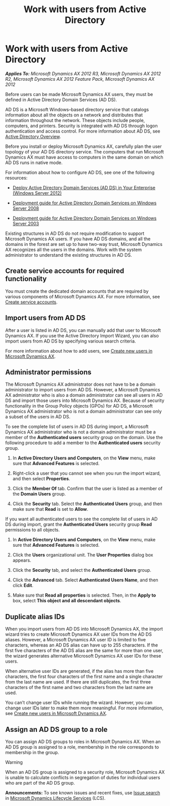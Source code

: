﻿---
title: Work with users from Active Directory
TOCTitle: Work with users from Active Directory
ms:assetid: e503f808-e3de-456a-8f07-409e2c06326e
ms:mtpsurl: https://technet.microsoft.com/en-us/library/Aa497043(v=AX.60)
ms:contentKeyID: 39555423
ms.date: 05/02/2014
mtps_version: v=AX.60
---

# Work with users from Active Directory 


_**Applies To:** Microsoft Dynamics AX 2012 R3, Microsoft Dynamics AX 2012 R2, Microsoft Dynamics AX 2012 Feature Pack, Microsoft Dynamics AX 2012_

Before users can be made Microsoft Dynamics AX users, they must be defined in Active Directory Domain Services (AD DS).

AD DS is a Microsoft Windows–based directory service that catalogs information about all the objects on a network and distributes that information throughout the network. These objects include people, computers, and printers. Security is integrated with AD DS through logon authentication and access control. For more information about AD DS, see [Active Directory Overview](http://go.microsoft.com/fwlink/?linkid=47868).

Before you install or deploy Microsoft Dynamics AX, carefully plan the user topology of your AD DS directory service. The computers that run Microsoft Dynamics AX must have access to computers in the same domain on which AD DS runs in native mode.

For information about how to configure AD DS, see one of the following resources:

  - [Deploy Active Directory Domain Services (AD DS) in Your Enterprise (Windows Server 2012)](http://technet.microsoft.com/en-us/library/hh472160.aspx)

  - [Deployment guide for Active Directory Domain Services on Windows Server 2008](http://go.microsoft.com/fwlink/?linkid=164995)

  - [Deployment guide for Active Directory Domain Services on Windows Server 2003](http://go.microsoft.com/fwlink/?linkid=164994)

Existing structures in AD DS do not require modification to support Microsoft Dynamics AX users. If you have AD DS domains, and all the domains in the forest are set up to have two-way trust, Microsoft Dynamics AX recognizes all the users in the domains. Work with the system administrator to understand the existing structures in AD DS.

## Create service accounts for required functionality

You must create the dedicated domain accounts that are required by various components of Microsoft Dynamics AX. For more information, see [Create service accounts](create-service-accounts.md).

## Import users from AD DS

After a user is listed in AD DS, you can manually add that user to Microsoft Dynamics AX. If you use the Active Directory Import Wizard, you can also import users from AD DS by specifying various search criteria.

For more information about how to add users, see [Create new users in Microsoft Dynamics AX](create-new-users-in-microsoft-dynamics-ax.md).

## Administrator permissions

The Microsoft Dynamics AX administrator does not have to be a domain administrator to import users from AD DS. However, a Microsoft Dynamics AX administrator who is also a domain administrator can see all users in AD DS and import those users into Microsoft Dynamics AX. Because of security functionality in the Group Policy objects (GPOs) for AD DS, a Microsoft Dynamics AX administrator who is not a domain administrator can see only a subset of the users in AD DS.

To see the complete list of users in AD DS during import, a Microsoft Dynamics AX administrator who is not a domain administrator must be a member of the **Authenticated users** security group on the domain. Use the following procedure to add a member to the **Authenticated users** security group.

1.  In **Active Directory Users and Computers**, on the **View** menu, make sure that **Advanced Features** is selected.

2.  Right-click a user that you cannot see when you run the import wizard, and then select **Properties**.

3.  Click the **Member Of** tab. Confirm that the user is listed as a member of the **Domain Users** group.

4.  Click the **Security** tab. Select the **Authenticated Users** group, and then make sure that **Read** is set to **Allow**.

If you want all authenticated users to see the complete list of users in AD DS during import, grant the **Authenticated Users** security group **Read** permissions to all objects.

1.  In **Active Directory Users and Computers**, on the **View** menu, make sure that **Advanced Features** is selected.

2.  Click the **Users** organizational unit. The **User Properties** dialog box appears.

3.  Click the **Security** tab, and select the **Authenticated Users** group.

4.  Click the **Advanced** tab. Select **Authenticated Users Name**, and then click **Edit**.

5.  Make sure that **Read all properties** is selected. Then, in the **Apply to** box, select **This object and all descendant objects**.

## Duplicate alias IDs

When you import users from AD DS into Microsoft Dynamics AX, the import wizard tries to create Microsoft Dynamics AX user IDs from the AD DS aliases. However, a Microsoft Dynamics AX user ID is limited to five characters, whereas an AD DS alias can have up to 255 characters. If the first five characters of the AD DS alias are the same for more than one user, the wizard generates alternative Microsoft Dynamics AX user IDs for these users.

When alternative user IDs are generated, if the alias has more than five characters, the first four characters of the first name and a single character from the last name are used. If there are still duplicates, the first three characters of the first name and two characters from the last name are used.

You can’t change user IDs while running the wizard. However, you can change user IDs later to make them more meaningful. For more information, see [Create new users in Microsoft Dynamics AX](create-new-users-in-microsoft-dynamics-ax.md).

## Assign an AD DS group to a role

You can assign AD DS groups to roles in Microsoft Dynamics AX. When an AD DS group is assigned to a role, membership in the role corresponds to membership in the group.


> [!WARNING]
> <P>When an AD DS group is assigned to a security role, Microsoft Dynamics AX is unable to calculate conflicts in segregation of duties for individual users who are part of the AD DS group.</P>


  
**Announcements:** To see known issues and recent fixes, use [Issue search](http://go.microsoft.com/fwlink/?linkid=389258) in [Microsoft Dynamics Lifecycle Services](http://go.microsoft.com/fwlink/?linkid=306505) (LCS).

